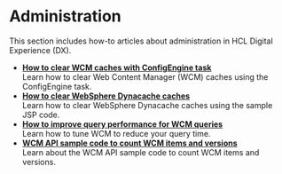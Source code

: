# Administration

This section includes how-to articles about administration in HCL Digital Experience (DX).

- **[How to clear WCM caches with ConfigEngine task](./ClearWCMCaches.md)**  
Learn how to clear Web Content Manager (WCM) caches using the ConfigEngine task.
- **[How to clear WebSphere Dynacache caches](./ClearWebSphereDynacache.md)**  
Learn how to clear WebSphere Dynacache caches using the sample JSP code.
- **[How to improve query performance for WCM queries](./ImproveQueryPerformance.md)**  
Learn how to tune WCM to reduce your query time.
- **[WCM API sample code to count WCM items and versions](./APIToCountWCMItems.md)**  
Learn about the WCM API sample code to count WCM items and versions.
